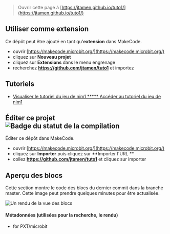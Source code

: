 
> Ouvrir cette page à [https://jtamen.github.io/tuto1/](https://jtamen.github.io/tuto1/)

## Utiliser comme extension

Ce dépôt peut être ajouté en tant qu'**extension** dans MakeCode.

* ouvrir [https://makecode.microbit.org/](https://makecode.microbit.org/)
* cliquez sur **Nouveau projet**
* cliquez sur **Extensions** dans le menu engrenage
* recherchez **https://github.com/jtamen/tuto1** et importez

## Tutoriels
* [Visualiser le tutoriel du jeu de nim1 ***** ](/tuto1/jeu_de_nim1) [Accéder au tutoriel du jeu de nim1](https://makecode.microbit.org/#tutorial:github:jtamen/tuto1/jeu_de_nim1)

## Éditer ce projet ![Badge du statut de la compilation](https://github.com/jtamen/tuto1/workflows/MakeCode/badge.svg)

Éditer ce dépôt dans MakeCode.

* ouvrir [https://makecode.microbit.org/](https://makecode.microbit.org/)
* cliquez sur **Importer** puis cliquez sur **Importer l'URL **
* collez **https://github.com/jtamen/tuto1** et cliquez sur importer

## Aperçu des blocs

Cette section montre le code des blocs du dernier commit dans la branche master.
Cette image peut prendre quelques minutes pour être actualisée.

![Un rendu de la vue des blocs](https://github.com/jtamen/tuto1/raw/master/.github/makecode/blocks.png)

#### Métadonnées (utilisées pour la recherche, le rendu)

* for PXT/microbit
<script src="https://makecode.com/gh-pages-embed.js"></script><script>makeCodeRender("{{ site.makecode.home_url }}", "{{ site.github.owner_name }}/{{ site.github.repository_name }}");</script>
